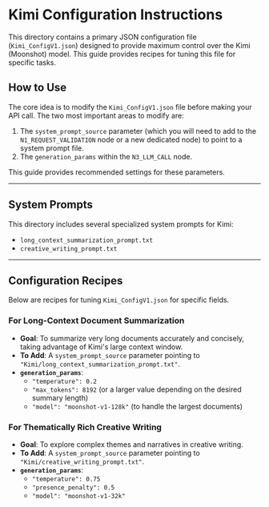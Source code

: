# Kimi Configuration Instructions

This directory contains a primary JSON configuration file (`Kimi_ConfigV1.json`) designed to provide maximum control over the Kimi (Moonshot) model. This guide provides recipes for tuning this file for specific tasks.

## How to Use

The core idea is to modify the `Kimi_ConfigV1.json` file before making your API call. The two most important areas to modify are:
1.  The `system_prompt_source` parameter (which you will need to add to the `N1_REQUEST_VALIDATION` node or a new dedicated node) to point to a system prompt file.
2.  The `generation_params` within the `N3_LLM_CALL` node.

This guide provides recommended settings for these parameters.

---

## System Prompts

This directory includes several specialized system prompts for Kimi:
-   `long_context_summarization_prompt.txt`
-   `creative_writing_prompt.txt`

---

## Configuration Recipes

Below are recipes for tuning `Kimi_ConfigV1.json` for specific fields.

### For Long-Context Document Summarization
-   **Goal**: To summarize very long documents accurately and concisely, taking advantage of Kimi's large context window.
-   **To Add**: A `system_prompt_source` parameter pointing to `"Kimi/long_context_summarization_prompt.txt"`.
-   **`generation_params`**:
    -   `"temperature": 0.2`
    -   `"max_tokens": 8192` (or a larger value depending on the desired summary length)
    -   `"model": "moonshot-v1-128k"` (to handle the largest documents)

### For Thematically Rich Creative Writing
-   **Goal**: To explore complex themes and narratives in creative writing.
-   **To Add**: A `system_prompt_source` parameter pointing to `"Kimi/creative_writing_prompt.txt"`.
-   **`generation_params`**:
    -   `"temperature": 0.75`
    -   `"presence_penalty": 0.5`
    -   `"model": "moonshot-v1-32k"`
